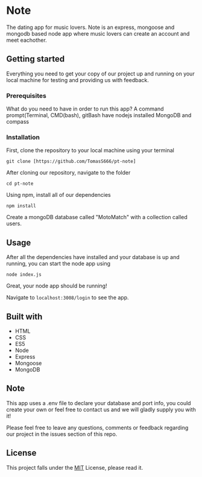 # Note
The dating app for music lovers.
Note is an express, mongoose and mongodb based node app where music lovers can create an account and meet eachother.

## Getting started
Everything you need to get your copy of our project up and running on your local machine for testing and providing us with feedback.

### Prerequisites
What do you need to have in order to run this app?
A command prompt(Terminal, CMD(bash), gitBash
have nodejs installed
MongoDB and compass

### Installation
First, clone the repository to your local machine using your terminal

`git clone [https://github.com/TomasS666/pt-note]`

After cloning our repository, navigate to the folder

`cd pt-note`

Using npm, install all of our dependencies 

`npm install`

Create a mongoDB database called "MotoMatch" with a collection called users.

## Usage

After all the dependencies have installed and your database is up and running, you can start the node app using

`node index.js`

Great, your node app should be running!

Navigate to `localhost:3008/login` to see the app.

## Built with

* HTML
* CSS
* ES5
* Node
* Express
* Mongoose
* MongoDB

## Note

This app uses a .env file to declare your database and port info, you could create your own or feel free to contact us and we will gladly supply you with it!

Please feel free to leave any questions, comments or feedback regarding our project in the issues section of this repo.

## License
This project falls under the [MIT](https://choosealicense.com/licenses/mit/) License, please read it.

